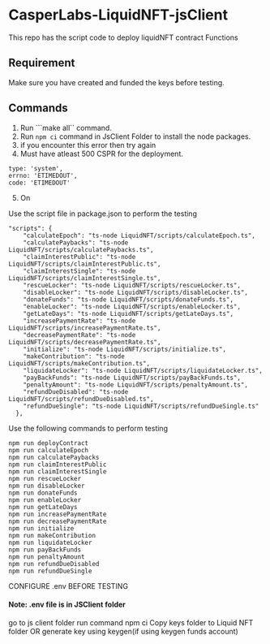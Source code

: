 # CasperLabs-LiquidNFT-jsClient

This repo has the script code to deploy liquidNFT contract Functions

## Requirement

Make sure you have created and funded the keys before testing.

## Commands

1. Run ```make all`` command.
2. Run ```npm ci``` command in JsClient Folder to install the node packages.
3. if you encounter this error then try again 
4. Must have atleast 500 CSPR for the deployment.
  ```
  type: 'system',
  errno: 'ETIMEDOUT',
  code: 'ETIMEDOUT'
  ```
5. On

Use the script file in package.json to perform the testing
```
"scripts": {
    "calculateEpoch": "ts-node LiquidNFT/scripts/calculateEpoch.ts",
    "calculatePaybacks": "ts-node LiquidNFT/scripts/calculatePaybacks.ts",
    "claimInterestPublic": "ts-node LiquidNFT/scripts/claimInterestPublic.ts",
    "claimInterestSingle": "ts-node LiquidNFT/scripts/claimInterestSingle.ts",
    "rescueLocker": "ts-node LiquidNFT/scripts/rescueLocker.ts",
    "disableLocker": "ts-node LiquidNFT/scripts/disableLocker.ts",
    "donateFunds": "ts-node LiquidNFT/scripts/donateFunds.ts",
    "enableLocker": "ts-node LiquidNFT/scripts/enableLocker.ts",
    "getLateDays": "ts-node LiquidNFT/scripts/getLateDays.ts",
    "increasePaymentRate": "ts-node LiquidNFT/scripts/increasePaymentRate.ts",
    "decreasePaymentRate": "ts-node LiquidNFT/scripts/decreasePaymentRate.ts",
    "initialize": "ts-node LiquidNFT/scripts/initialize.ts",
    "makeContribution": "ts-node LiquidNFT/scripts/makeContribution.ts",
    "liquidateLocker": "ts-node LiquidNFT/scripts/liquidateLocker.ts",
    "payBackFunds": "ts-node LiquidNFT/scripts/payBackFunds.ts",
    "penaltyAmount": "ts-node LiquidNFT/scripts/penaltyAmount.ts",
    "refundDueDisabled": "ts-node LiquidNFT/scripts/refundDueDisabled.ts",
    "refundDueSingle": "ts-node LiquidNFT/scripts/refundDueSingle.ts"
  },
```

Use the following commands to perform testing
```
npm run deployContract
npm run calculateEpoch
npm run calculatePaybacks
npm run claimInterestPublic
npm run claimInterestSingle
npm run rescueLocker
npm run disableLocker
npm run donateFunds
npm run enableLocker
npm run getLateDays
npm run increasePaymentRate
npm run decreasePaymentRate
npm run initialize
npm run makeContribution
npm run liquidateLocker
npm run payBackFunds
npm run penaltyAmount
npm run refundDueDisabled
npm run refundDueSingle

```

CONFIGURE .env BEFORE TESTING

#### Note: .env file is in JSClient folder

go to js client folder
run command npm ci
Copy keys folder to Liquid NFT folder OR generate key using keygen(if using keygen funds account)
